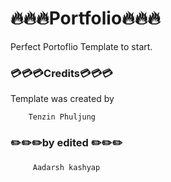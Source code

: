 # 🔥🔥🔥Portfolio🔥🔥🔥  
Perfect Portoflio Template to start.


### 💳💳💳Credits💳💳💳
Template was created by 

        Tenzin Phuljung


### ✏️✏️✏️by edited ✏️✏️✏️

         Aadarsh kashyap

